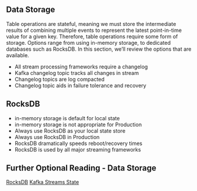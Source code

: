 ## Data Storage
Table operations are stateful, meaning we must store the intermediate results of combining multiple events to represent the latest point-in-time value for a given key. Therefore, table operations require some form of storage. Options range from using in-memory storage, to dedicated databases such as RocksDB. In this section, we’ll review the options that are available.

- All stream processing frameworks require a changelog
- Kafka changelog topic tracks all changes in stream
- Changelog topics are log compacted
- Changelog topic aids in failure tolerance and recovery

## RocksDB
- in-memory storage is default for local state
- in-memory storage is not appropriate for Production
- Always use RocksDB as your local state store
- Always use RocksDB in Production
- RocksDB dramatically speeds reboot/recovery times
- RocksDB is used by all major streaming frameworks


## Further Optional Reading - Data Storage
[RocksDB](https://rocksdb.org/)
[Kafka Streams State](https://docs.confluent.io/current/streams/architecture.html?&_ga=2.265603023.1364268795.1565759077-2091975159.1565759077#state)